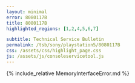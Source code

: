 ```yaml
---
layout: minimal
error: 8080117B
title: 8080117B
highlighted_regions: [1,2,4,5,6,7]

subtitle: Technical Service Bulletin
permalink: /tsb/sony/playstation5/8080117B
css: /assets/css/highlight_page.css
js: /assets/js/consoleservicetool.js
---
```


{% include_relative MemoryInterfaceError.md %}
